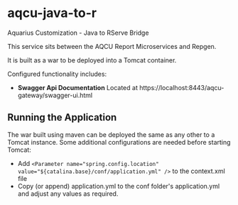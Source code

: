 # aqcu-java-to-r
Aquarius Customization - Java to RServe Bridge

This service sits between the AQCU Report Microservices and Repgen.

It is built as a war to be deployed into a Tomcat container.

Configured functionality includes:

- **Swagger Api Documentation** Located at https://localhost:8443/aqcu-gateway/swagger-ui.html

## Running the Application

The war built using maven can be deployed the same as any other to a Tomcat instance. Some additional configurations are needed before starting Tomcat:

- Add ```<Parameter name="spring.config.location" value="${catalina.base}/conf/application.yml" />``` to the context.xml file
- Copy (or append) application.yml to the conf folder's application.yml and adjust any values as required.
